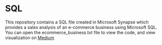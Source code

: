 # SQL
This repository contains a SQL file created in Microsoft Synapse which provides a sales analysis of an e-commerce business using Microsoft SQL.
 You can open the ecommerce_business.txt file to view the code, and view visualization on [Medium]([https://example.com](https://otimoses5.medium.com/e-commerce-sales-analysis-using-sql-91474039bdc9)https://otimoses5.medium.com/e-commerce-sales-analysis-using-sql-91474039bdc9)
